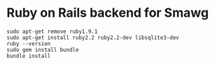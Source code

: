 # Ruby on Rails backend for Smawg

```
sudo apt-get remove ruby1.9.1
sudo apt-get install ruby2.2 ruby2.2-dev libsqlite3-dev
ruby --version
sudo gem install bundle
bundle install
```
